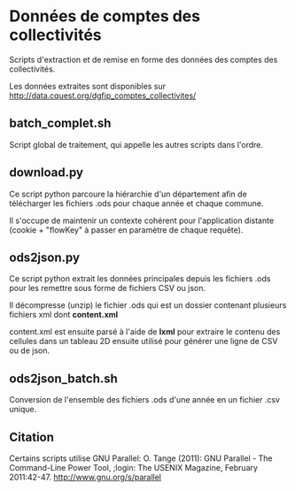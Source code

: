 # Données de comptes des collectivités

Scripts d'extraction et de remise en forme des données des comptes des collectivités.

Les données extraites sont disponibles sur http://data.cquest.org/dgfip_comptes_collectivites/


## batch_complet.sh

Script global de traitement, qui appelle les autres scripts dans l'ordre.


## download.py

Ce script python parcoure la hiérarchie d'un département afin de télécharger les fichiers .ods pour chaque année et chaque commune.

Il s'occupe de maintenir un contexte cohérent pour l'application distante (cookie + "flowKey" à passer en paramètre de chaque requête).


## ods2json.py

Ce script python extrait les données principales depuis les fichiers .ods pour les remettre sous forme de fichiers CSV ou json.

Il décompresse (unzip) le fichier .ods qui est un dossier contenant plusieurs fichiers xml dont **content.xml**

content.xml est ensuite parsé à l'aide de **lxml** pour extraire le contenu des cellules dans un tableau 2D ensuite utilisé pour générer une ligne de CSV ou de json.


## ods2json_batch.sh

Conversion de l'ensemble des fichiers .ods d'une année en un fichier .csv unique.


## Citation

Certains scripts utilise GNU Parallel:
  O. Tange (2011): GNU Parallel - The Command-Line Power Tool, 
  ;login: The USENIX Magazine, February 2011:42-47.
  http://www.gnu.org/s/parallel

